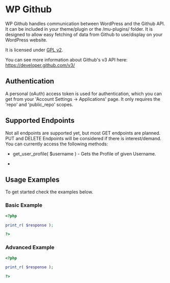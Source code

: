 # WP Github

WP Github handles communication between WordPress and the Github API. It can be included in your theme/plugin or the /mu-plugins/ folder. It is designed to allow easy fetching of data from Github to use/display on your WordPress website.

It is licensed under [GPL v2](http://www.gnu.org/licenses/gpl-2.0.html).

You can see more information about Github's v3 API here: https://developer.github.com/v3/

## Authentication

A personal (oAuth) access token is used for authentication, which you can get from your 'Account Settings -> Applications' page. It only requires the 'repo' and 'public_repo' scopes.

## Supported Endpoints

Not all endpoints are supported yet, but most GET endpoints are planned. PUT and DELETE Endpoints will be considered if there is interest/demand. You can currently access the following methods:

* get_user_profile( $username ) - Gets the Profile of given Username.

* 


## Usage Examples

To get started check the examples below.

### Basic Example

```php
<?php

print_r( $response );

?>
```

### Advanced Example

```php
<?php

print_r( $response );

?>
```